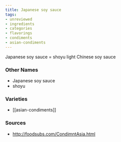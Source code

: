 ```yaml
---
title: Japanese soy sauce
tags:
- unreviewed
- ingredients
- categories
- flavorings
- condiments
- asian-condiments
---
```

Japanese soy sauce = shoyu light Chinese soy sauce

### Other Names

* Japanese soy sauce
* shoyu

### Varieties

* [[asian-condiments]]

### Sources
* http://foodsubs.com/CondimntAsia.html
